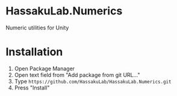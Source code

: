 # HassakuLab.Numerics
Numeric utilities for Unity

# Installation

1. Open Package Manager
1. Open text field from "Add package from git URL..."
1. Type `https://github.com/HassakuLab/HassakuLab.Numerics.git`
1. Press "Install"

